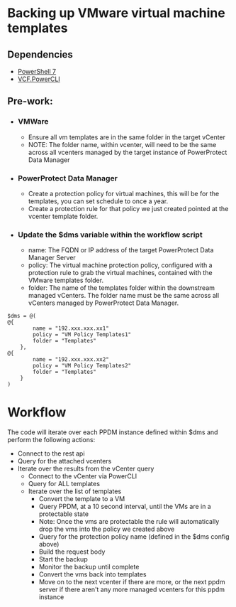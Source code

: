 # Backing up VMware virtual machine templates
## Dependencies
- [PowerShell 7](https://github.com/powershell/powershell/releases)
- [VCF.PowerCLI](https://www.powershellgallery.com/packages/VCF.PowerCLI/9.0.0.24798382)

## Pre-work:
- ### VMWare
    - Ensure all vm templates are in the same folder in the target vCenter
    - NOTE: The folder name, within vcenter, will need to be the same across all vcenters managed by the target instance of PowerProtect Data Manager

- ### PowerProtect Data Manager
    - Create a protection policy for virtual machines, this will be for the templates, you can set schedule to once a year.
    - Create a protection rule for that policy we just created pointed at the vcenter template folder.

- ### Update the $dms variable within the workflow script
    - name: The FQDN or IP address of the target PowerProtect Data Manager Server
    - policy: The virtual machine protection policy, configured with a protection rule to grab the virtual machines, contained with the VMware templates folder.
    - folder: The name of the templates folder within the downstream managed vCenters. The folder name must be the same across all vCenters managed by PowerProtect Data Manager.
```
$dms = @(
@{
        name = "192.xxx.xxx.xx1"
        policy = "VM Policy Templates1"
        folder = "Templates"
    },
@{
        name = "192.xxx.xxx.xx2"
        policy = "VM Policy Templates2"
        folder = "Templates"
    }
)
```
# Workflow
The code will iterate over each PPDM instance defined within $dms and perform the following actions:
- Connect to the rest api
- Query for the attached vcenters
- Iterate over the results from the vCenter query
    - Connect to the vCenter via PowerCLI
    - Query for ALL templates
    - Iterate over the list of templates
        - Convert the template to a VM
        - Query PPDM, at a 10 second interval, until the VMs are in a protectable state
        - Note: Once the vms are protectable the rule will automatically drop the vms into the policy we created above
        - Query for the protection policy name (defined in the $dms config above)
        - Build the request body
        - Start the backup
        - Monitor the backup until complete
        - Convert the vms back into templates
        - Move on to the next vcenter if there are more, or the next ppdm server if there aren't any more managed vcenters for this ppdm instance